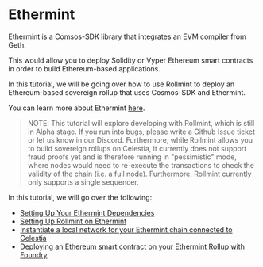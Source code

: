 # Ethermint

Ethermint is a Comsos-SDK library that integrates an EVM compiler
from Geth.

This would allow you to deploy Solidity or Vyper Ethereum smart contracts
in order to build Ethereum-based applications.

In this tutorial, we will be going over how to use Rollmint to deploy
an Ethereum-based sovereign rollup that uses Cosmos-SDK and Ethermint.

You can learn more about Ethermint [here](https://docs.ethermint.zone/).

> NOTE: This tutorial will explore developing with Rollmint, which
  is still in Alpha stage. If you run into bugs, please write a Github
  Issue ticket or let us know in our Discord. Furthermore, while Rollmint
  allows you to build sovereign rollups on Celestia, it currently does not
  support fraud proofs yet and is therefore running in "pessimistic" mode,
  where nodes would need to re-execute the transactions to check the validity
  of the chain (i.e. a full node). Furthermore, Rollmint currently only supports
  a single sequencer.

In this tutorial, we will go over the following:

* [Setting Up Your Ethermint Dependencies](./ethermint-dependencies.md)
* [Setting Up Rollmint on Ethermint](./rollmint-on-ethermint.md)
* [Instantiate a local network for your Ethermint chain connected to Celestia](./instantiate-ethermint.md)
* [Deploying an Ethereum smart contract on your Ethermint Rollup with Foundry](./deploy-solidity-ethermint-foundry.md)
